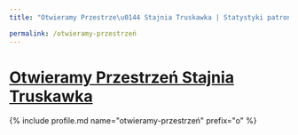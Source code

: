 ```yaml
---
title: "Otwieramy Przestrze\u0144 Stajnia Truskawka | Statystyki patronite.pl | Patromierz"

permalink: /otwieramy-przestrzeń
---
```


# [Otwieramy Przestrzeń Stajnia Truskawka](https://patronite.pl/otwieramy-przestrzeń)

{% include profile.md name="otwieramy-przestrzeń" prefix="o" %}
